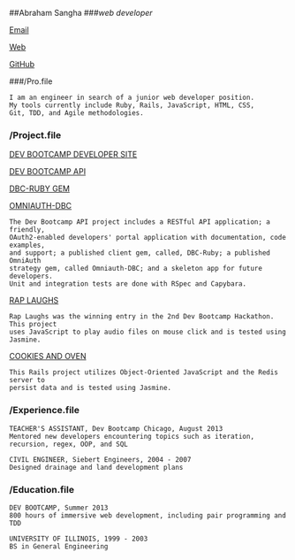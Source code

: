 

##Abraham Sangha
###*web developer*

[Email](abrahamsangha@gmail.com)

[Web](http://abrahamsangha.github.io/)

[GitHub](https://github.com/abrahamsangha)

###/Pro.file

    I am an engineer in search of a junior web developer position.
    My tools currently include Ruby, Rails, JavaScript, HTML, CSS,
    Git, TDD, and Agile methodologies.

### /Project.file

   [DEV BOOTCAMP DEVELOPER SITE](https://github.com/Devbootcamp/developer)

   [DEV BOOTCAMP API](https://github.com/Devbootcamp/api)

   [DBC-RUBY GEM](https://github.com/Devbootcamp/dbc-ruby)

   [OMNIAUTH-DBC](https://github.com/Devbootcamp/omniauth-dbc)


    The Dev Bootcamp API project includes a RESTful API application; a friendly,
    OAuth2-enabled developers' portal application with documentation, code examples,
    and support; a published client gem, called, DBC-Ruby; a published OmniAuth
    strategy gem, called Omniauth-DBC; and a skeleton app for future developers.
    Unit and integration tests are done with RSpec and Capybara.

   [RAP LAUGHS](https://github.com/priyamathew/raplaughs)

    Rap Laughs was the winning entry in the 2nd Dev Bootcamp Hackathon. This project
    uses JavaScript to play audio files on mouse click and is tested using Jasmine.

   [COOKIES AND OVEN]()

    This Rails project utilizes Object-Oriented JavaScript and the Redis server to
    persist data and is tested using Jasmine.


### /Experience.file

    TEACHER'S ASSISTANT, Dev Bootcamp Chicago, August 2013
    Mentored new developers encountering topics such as iteration,
    recursion, regex, OOP, and SQL

    CIVIL ENGINEER, Siebert Engineers, 2004 - 2007
    Designed drainage and land development plans

### /Education.file

    DEV BOOTCAMP, Summer 2013
    800 hours of immersive web development, including pair programming and TDD

    UNIVERSITY OF ILLINOIS, 1999 - 2003
    BS in General Engineering
